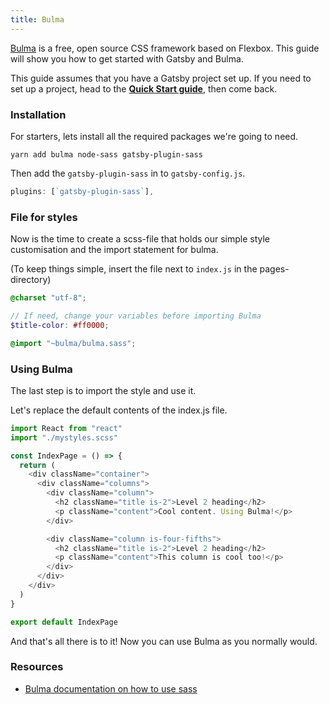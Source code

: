 ```yaml
---
title: Bulma
---
```


[Bulma](https://bulma.io) is a free, open source CSS framework based on Flexbox. This guide will show you how to get started with Gatsby and Bulma.

This guide assumes that you have a Gatsby project set up. If you need to set up a project, head to the [**Quick Start guide**](/docs/quick-start), then come back.

### Installation

For starters, lets install all the required packages we're going to need.

`yarn add bulma node-sass gatsby-plugin-sass`

Then add the `gatsby-plugin-sass` in to `gatsby-config.js`.

```javascript:title=gatsby-config.js
plugins: [`gatsby-plugin-sass`],
```

### File for styles

Now is the time to create a scss-file that holds our simple style customisation and the import statement for bulma.

(To keep things simple, insert the file next to `index.js` in the pages-directory)

```scss:title=mystyles.scss
@charset "utf-8";

// If need, change your variables before importing Bulma
$title-color: #ff0000;

@import "~bulma/bulma.sass";
```

### Using Bulma

The last step is to import the style and use it.

Let's replace the default contents of the index.js file.

```jsx:title=index.js
import React from "react"
import "./mystyles.scss"

const IndexPage = () => {
  return (
    <div className="container">
      <div className="columns">
        <div className="column">
          <h2 className="title is-2">Level 2 heading</h2>
          <p className="content">Cool content. Using Bulma!</p>
        </div>

        <div className="column is-four-fifths">
          <h2 className="title is-2">Level 2 heading</h2>
          <p className="content">This column is cool too!</p>
        </div>
      </div>
    </div>
  )
}

export default IndexPage
```

And that's all there is to it! Now you can use Bulma as you normally would.

### Resources

- [Bulma documentation on how to use sass](https://bulma.io/documentation/customize/with-node-sass/)
